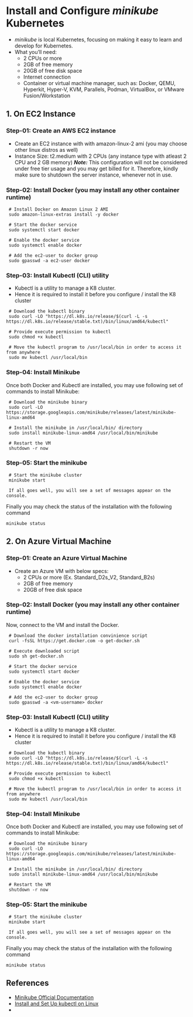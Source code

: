 # Install and Configure *minikube* Kubernetes
  - *minikube* is local Kubernetes, focusing on making it easy to learn and develop for Kubernetes.
  - What you’ll need:
    - 2 CPUs or more
    - 2GB of free memory
    - 20GB of free disk space
    - Internet connection
    - Container or virtual machine manager, such as: Docker, QEMU, Hyperkit, Hyper-V, KVM, Parallels, Podman, VirtualBox, or VMware Fusion/Workstation

## 1. On EC2 Instance

### Step-01: Create an AWS EC2 instance 
   - Create an EC2 instance with with amazon-linux-2 ami (you may choose other linux distros as well)
   - Instance Size: t2.medium with 2 CPUs (any instance type with atleast 2 CPU and 2 GB memory)
<b>*Note:*</b> This configuration will not be considered under free tier usage and you may get billed for it. Therefore, kindly make sure to shutdown the server instance, whenever not in use.

### Step-02: Install Docker (you may install any other container runtime)
   
   ```
    # Install Docker on Amazon Linux 2 AMI
    sudo amazon-linux-extras install -y docker
    
    # Start the docker service
    sudo systemctl start docker

    # Enable the docker service
    sudo systemctl enable docker

    # Add the ec2-user to docker group
    sudo gpasswd -a ec2-user docker
   ```

### Step-03: Install Kubectl (CLI) utility
   - Kubectl is a utility to manage a K8 cluster. 
   - Hence it is required to install it before you configure / install the K8 cluster

   ```
    # Download the kubectl binary
    sudo curl -LO "https://dl.k8s.io/release/$(curl -L -s https://dl.k8s.io/release/stable.txt)/bin/linux/amd64/kubectl"

    # Provide execute permission to kubectl
    sudo chmod +x kubectl

    # Move the kubectl program to /usr/local/bin in order to access it from anywhere
    sudo mv kubectl /usr/local/bin
   ```

### Step-04: Install Minikube
Once both Docker and Kubectl are installed, you may use following set of commands to install Minikube:
   
   ```
    # Download the minikube binary
    sudo curl -LO https://storage.googleapis.com/minikube/releases/latest/minikube-linux-amd64
    
    # Install the minikube in /usr/local/bin/ directory
    sudo install minikube-linux-amd64 /usr/local/bin/minikube
   
    # Restart the VM
    shutdown -r now
   ```

### Step-05: Start the minikube
   
   ```
    # Start the minikube cluster
    minikube start
   
    If all goes well, you will see a set of messages appear on the console.
   ```

Finally you may check the status of the installation with the following command
   ```
   minikube status

   ```

## 2. On Azure Virtual Machine

### Step-01: Create an Azure Virtual Machine
   - Create an Azure VM with below specs:
     - 2 CPUs or more (Ex. Standard_D2s_V2, Standard_B2s)
     - 2GB of free memory
     - 20GB of free disk space

### Step-02: Install Docker (you may install any other container runtime)
Now, connect to the VM and install the Docker.
   
   ```
    # Download the docker installation convinience script
    curl -fsSL https://get.docker.com -o get-docker.sh
    
    # Execute downloaded script
    sudo sh get-docker.sh
    
    # Start the docker service
    sudo systemctl start docker

    # Enable the docker service
    sudo systemctl enable docker

    # Add the ec2-user to docker group
    sudo gpasswd -a <vm-username> docker
   ```


### Step-03: Install Kubectl (CLI) utility
   - Kubectl is a utility to manage a K8 cluster. 
   - Hence it is required to install it before you configure / install the K8 cluster

   ```
    # Download the kubectl binary
    sudo curl -LO "https://dl.k8s.io/release/$(curl -L -s https://dl.k8s.io/release/stable.txt)/bin/linux/amd64/kubectl"

    # Provide execute permission to kubectl
    sudo chmod +x kubectl

    # Move the kubectl program to /usr/local/bin in order to access it from anywhere
    sudo mv kubectl /usr/local/bin
   ```

### Step-04: Install Minikube
Once both Docker and Kubectl are installed, you may use following set of commands to install Minikube:
   
   ```
    # Download the minikube binary
    sudo curl -LO https://storage.googleapis.com/minikube/releases/latest/minikube-linux-amd64
    
    # Install the minikube in /usr/local/bin/ directory
    sudo install minikube-linux-amd64 /usr/local/bin/minikube
   
    # Restart the VM
    shutdown -r now
   ```

### Step-05: Start the minikube
   
   ```
    # Start the minikube cluster
    minikube start
   
    If all goes well, you will see a set of messages appear on the console.
   ```
Finally you may check the status of the installation with the following command
   ```
   minikube status

   ```


## References
  - [Minikube Official Documentation](https://minikube.sigs.k8s.io/docs/)
  - [Install and Set Up kubectl on Linux](https://kubernetes.io/docs/tasks/tools/install-kubectl-linux/)
  - 